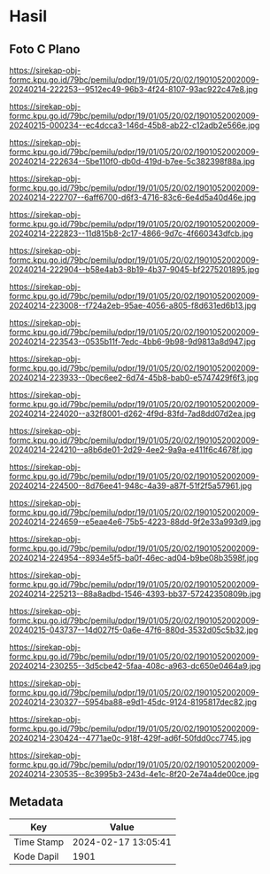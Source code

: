 # Hasil

## Foto C Plano

https://sirekap-obj-formc.kpu.go.id/79bc/pemilu/pdpr/19/01/05/20/02/1901052002009-20240214-222253--9512ec49-96b3-4f24-8107-93ac922c47e8.jpg

https://sirekap-obj-formc.kpu.go.id/79bc/pemilu/pdpr/19/01/05/20/02/1901052002009-20240215-000234--ec4dcca3-146d-45b8-ab22-c12adb2e566e.jpg

https://sirekap-obj-formc.kpu.go.id/79bc/pemilu/pdpr/19/01/05/20/02/1901052002009-20240214-222634--5be110f0-db0d-419d-b7ee-5c382398f88a.jpg

https://sirekap-obj-formc.kpu.go.id/79bc/pemilu/pdpr/19/01/05/20/02/1901052002009-20240214-222707--6aff6700-d6f3-4716-83c6-6e4d5a40d46e.jpg

https://sirekap-obj-formc.kpu.go.id/79bc/pemilu/pdpr/19/01/05/20/02/1901052002009-20240214-222823--11d815b8-2c17-4866-9d7c-4f660343dfcb.jpg

https://sirekap-obj-formc.kpu.go.id/79bc/pemilu/pdpr/19/01/05/20/02/1901052002009-20240214-222904--b58e4ab3-8b19-4b37-9045-bf2275201895.jpg

https://sirekap-obj-formc.kpu.go.id/79bc/pemilu/pdpr/19/01/05/20/02/1901052002009-20240214-223008--f724a2eb-95ae-4056-a805-f8d631ed6b13.jpg

https://sirekap-obj-formc.kpu.go.id/79bc/pemilu/pdpr/19/01/05/20/02/1901052002009-20240214-223543--0535b11f-7edc-4bb6-9b98-9d9813a8d947.jpg

https://sirekap-obj-formc.kpu.go.id/79bc/pemilu/pdpr/19/01/05/20/02/1901052002009-20240214-223933--0bec6ee2-6d74-45b8-bab0-e5747429f6f3.jpg

https://sirekap-obj-formc.kpu.go.id/79bc/pemilu/pdpr/19/01/05/20/02/1901052002009-20240214-224020--a32f8001-d262-4f9d-83fd-7ad8dd07d2ea.jpg

https://sirekap-obj-formc.kpu.go.id/79bc/pemilu/pdpr/19/01/05/20/02/1901052002009-20240214-224210--a8b6de01-2d29-4ee2-9a9a-e411f6c4678f.jpg

https://sirekap-obj-formc.kpu.go.id/79bc/pemilu/pdpr/19/01/05/20/02/1901052002009-20240214-224500--8d76ee41-948c-4a39-a87f-51f2f5a57961.jpg

https://sirekap-obj-formc.kpu.go.id/79bc/pemilu/pdpr/19/01/05/20/02/1901052002009-20240214-224659--e5eae4e6-75b5-4223-88dd-9f2e33a993d9.jpg

https://sirekap-obj-formc.kpu.go.id/79bc/pemilu/pdpr/19/01/05/20/02/1901052002009-20240214-224954--8934e5f5-ba0f-46ec-ad04-b9be08b3598f.jpg

https://sirekap-obj-formc.kpu.go.id/79bc/pemilu/pdpr/19/01/05/20/02/1901052002009-20240214-225213--88a8adbd-1546-4393-bb37-57242350809b.jpg

https://sirekap-obj-formc.kpu.go.id/79bc/pemilu/pdpr/19/01/05/20/02/1901052002009-20240215-043737--14d027f5-0a6e-47f6-880d-3532d05c5b32.jpg

https://sirekap-obj-formc.kpu.go.id/79bc/pemilu/pdpr/19/01/05/20/02/1901052002009-20240214-230255--3d5cbe42-5faa-408c-a963-dc650e0464a9.jpg

https://sirekap-obj-formc.kpu.go.id/79bc/pemilu/pdpr/19/01/05/20/02/1901052002009-20240214-230327--5954ba88-e9d1-45dc-9124-8195817dec82.jpg

https://sirekap-obj-formc.kpu.go.id/79bc/pemilu/pdpr/19/01/05/20/02/1901052002009-20240214-230424--4771ae0c-918f-429f-ad6f-50fdd0cc7745.jpg

https://sirekap-obj-formc.kpu.go.id/79bc/pemilu/pdpr/19/01/05/20/02/1901052002009-20240214-230535--8c3995b3-243d-4e1c-8f20-2e74a4de00ce.jpg


## Metadata

| Key        | Value               |
| ---------- | ------------------- |
| Time Stamp | 2024-02-17 13:05:41 |
| Kode Dapil | 1901                |



